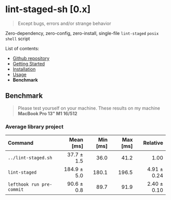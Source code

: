 # lint-staged-sh \[0.x\]

> Except bugs, errors and/or strange behavior

Zero-dependency, zero-config, zero-install, single-file `lint-staged` `posix shell` script

List of contents:

- [Github repository](https://github.com/dalisoft/lint-staged-sh)
- [Getting Started](./GET_STARTED.md)
- [Installation](./INSTALLATION.md)
- [Usage](./USAGE.md)
- **Benchmark**

## Benchmark

> Please test yourself on your machine. These results on my machine **MacBook Pro 13" M1 16/512**

### Average library project

| Command                   | Mean \[ms\] | Min \[ms\] | Max \[ms\] |    Relative |
| :------------------------ | ----------: | ---------: | ---------: | ----------: |
| `../lint-staged.sh`       |  37.7 ± 1.5 |       36.0 |       41.2 |        1.00 |
| `lint-staged`             | 184.9 ± 5.0 |      180.1 |      196.5 | 4.91 ± 0.24 |
| `lefthook run pre-commit` |  90.6 ± 0.8 |       89.7 |       91.9 | 2.40 ± 0.10 |
